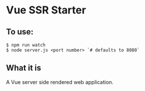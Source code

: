 # Vue SSR Starter

## To use:

```
$ npm run watch
$ node server.js <port number> `# defaults to 8080`
```

## What it is

A Vue server side rendered web application.
